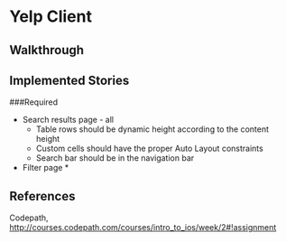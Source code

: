 Yelp Client
========

## Walkthrough

## Implemented Stories
###Required
* Search results page - all
  * Table rows should be dynamic height according to the content height
  * Custom cells should have the proper Auto Layout constraints
  * Search bar should be in the navigation bar
* Filter page
  * 

## References

Codepath, http://courses.codepath.com/courses/intro_to_ios/week/2#!assignment
